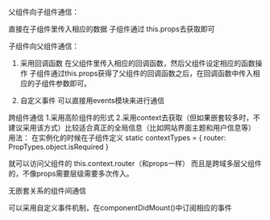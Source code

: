 父组件向子组件通信：

直接在子组件里传入相应的数据
子组件通过 this.props去获取即可

子组件向父组件通信：
1. 采用回调函数
在父组件里传入相应的回调函数，然后父组件设定相应的函数操作
子组件通过this.props获得了父组件的回调函数之后，在回调函数中传入相应的子组件参数即可。

2. 自定义事件
可以直接用events模块来进行通信

跨组件通信
1.采用高阶组件的形式
2.采用context去获取（但如果嵌套较多时，不建议采用该方式）比较适合真正的全局信息（比如网站界面主题和用户信息等）
用法：
在实例化的时候在子组件定义
static contextTypes = {
    router: PropTypes.object.isRequired
}

就可以访问父组件的
this.context.router（和props一样）
而且是跨域多层父组件的，不像props需要层级需要多次传入。

无嵌套关系的组件间通信

可以采用自定义事件机制，在componentDidMount()中订阅相应的事件